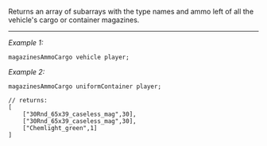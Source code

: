 Returns an array of subarrays with the type names and ammo left of all the vehicle's cargo or container magazines.


---
*Example 1:*
```sqf
magazinesAmmoCargo vehicle player;
```

*Example 2:*
```sqf
magazinesAmmoCargo uniformContainer player;
```

```sqf
// returns:
[
	["30Rnd_65x39_caseless_mag",30],
	["30Rnd_65x39_caseless_mag",30],
	["Chemlight_green",1]
]
```